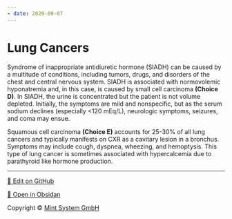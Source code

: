 ```yaml
---
- date: 2020-09-07
---
```


# Lung Cancers

<!-- lung cancer SIADH vs hypercalcemia -->

Syndrome of inappropriate antidiuretic hormone (SIADH) can be caused by a multitude of conditions, including tumors, drugs, and disorders of the  chest and central nervous system. SIADH is associated with normovolemic hyponatremia and, in this case, is caused by small cell carcinoma **(Choice D)**.  In SIADH, the urine is concentrated but the patient is not volume  depleted. Initially, the symptoms are mild and nonspecific, but as the  serum sodium declines (especially <120 mEq/L), neurologic symptoms,  seizures, and coma may ensue.

Squamous cell carcinoma **(Choice E)** accounts for 25-30%  of all lung cancers and typically manifests on CXR as a cavitary lesion  in a bronchus. Symptoms may include cough, dyspnea, wheezing, and  hemoptysis. This type of lung cancer is sometimes associated with  hypercalcemia due to parathyroid like hormone production.


<hr>

[📝 Edit on GitHub](https://github.com/Mint-System/Knowledge/blob/master/Lung%20Cancers.md)

[📂 Open in Obsidan](obsidian://open?vault=Knowledge%20Mint%20System&file=Lung%20Cancers.md ':target=_self')

<footer>Copyright © <a href="https://www.mint-system.ch/">Mint System GmbH</a></footer>